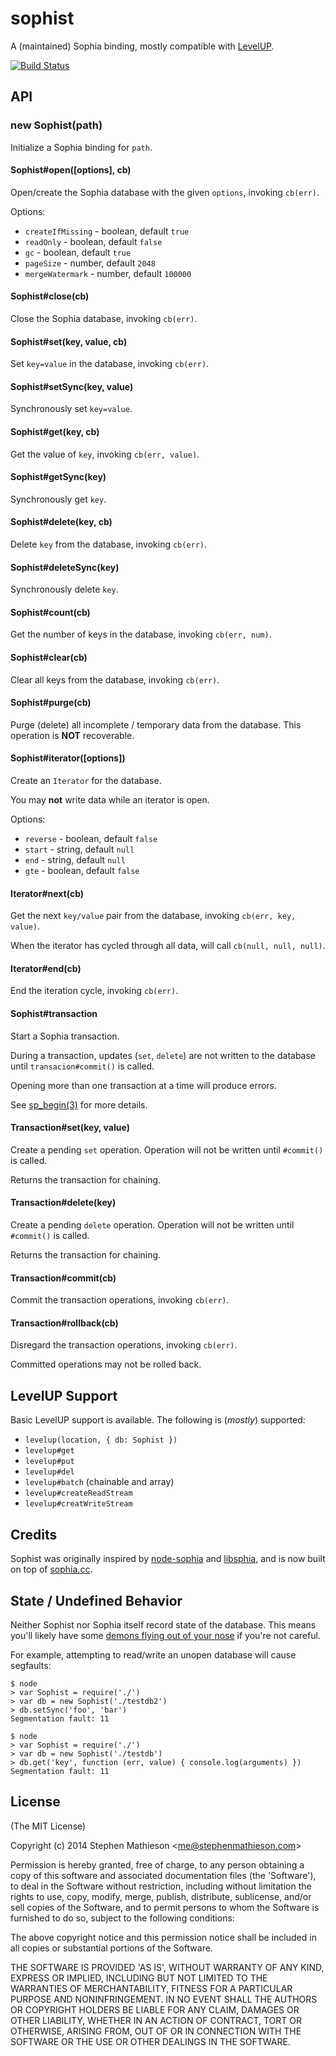 
# sophist

  A (maintained) Sophia binding, mostly compatible with [LevelUP](https://github.com/rvagg/node-levelup).

[![Build Status](https://travis-ci.org/stephenmathieson/node-sophist.png?branch=master)](https://travis-ci.org/stephenmathieson/node-sophist)

## API

### new Sophist(path)

  Initialize a Sophia binding for `path`.

#### Sophist#open([options], cb)

  Open/create the Sophia database with the given `options`, invoking `cb(err)`.

  Options:

  * `createIfMissing` - boolean, default `true`
  * `readOnly` - boolean, default `false`
  * `gc` - boolean, default `true`
  * `pageSize` - number, default `2048`
  * `mergeWatermark` - number, default `100000`

#### Sophist#close(cb)

  Close the Sophia database, invoking `cb(err)`.

#### Sophist#set(key, value, cb)

  Set `key=value` in the database, invoking `cb(err)`.

#### Sophist#setSync(key, value)

  Synchronously set `key=value`.

#### Sophist#get(key, cb)

  Get the value of `key`, invoking `cb(err, value)`.

#### Sophist#getSync(key)

  Synchronously get `key`.

#### Sophist#delete(key, cb)

  Delete `key` from the database, invoking `cb(err)`.

#### Sophist#deleteSync(key)

  Synchronously delete `key`.

#### Sophist#count(cb)

  Get the number of keys in the database, invoking `cb(err, num)`.

#### Sophist#clear(cb)

  Clear all keys from the database, invoking `cb(err)`.

#### Sophist#purge(cb)

  Purge (delete) all incomplete / temporary data from the database.  This operation is **NOT** recoverable.

#### Sophist#iterator([options])

  Create an `Iterator` for the database.

  You may **not** write data while an iterator is open.

  Options:

  * `reverse` - boolean, default `false`
  * `start` - string, default `null`
  * `end` - string, default `null`
  * `gte` - boolean, default `false`

#### Iterator#next(cb)

  Get the next `key/value` pair from the database, invoking `cb(err, key, value)`.

  When the iterator has cycled through all data, will call `cb(null, null, null)`.

#### Iterator#end(cb)

  End the iteration cycle, invoking `cb(err)`.

#### Sophist#transaction

  Start a Sophia transaction.

  During a transaction, updates (`set`, `delete`) are not written to the database until `transacion#commit()` is called.

  Opening more than one transaction at a time will produce errors.

  See [sp_begin(3)](http://sphia.org/sp_begin.html) for more details.

#### Transaction#set(key, value)

  Create a pending `set` operation.  Operation will not be written until `#commit()` is called.

  Returns the transaction for chaining.

#### Transaction#delete(key)

  Create a pending `delete` operation.  Operation will not be written until `#commit()` is called.

  Returns the transaction for chaining.

#### Transaction#commit(cb)

  Commit the transaction operations, invoking `cb(err)`.

#### Transaction#rollback(cb)

  Disregard the transaction operations, invoking `cb(err)`.

  Committed operations may not be rolled back.

## LevelUP Support

  Basic LevelUP support is available.  The following is (*mostly*) supported:

  - `levelup(location, { db: Sophist })`
  - `levelup#get`
  - `levelup#put`
  - `levelup#del`
  - `levelup#batch` (chainable and array)
  - `levelup#createReadStream`
  - `levelup#creatWriteStream`

## Credits

  Sophist was originally inspired by [node-sophia](https://github.com/mmalecki/node-sophia) and [libsphia](https://github.com/sphia/libsphia), and is now built on top of [sophia.cc](https://github.com/stephenmathieson/sophia.cc).

## State / Undefined Behavior

  Neither Sophist nor Sophia itself record state of the database.  This means you'll likely have some [demons flying out of your nose](http://www.catb.org/jargon/html/N/nasal-demons.html) if you're not careful.

  For example, attempting to read/write an unopen database will cause segfaults:

```
$ node
> var Sophist = require('./')
> var db = new Sophist('./testdb2')
> db.setSync('foo', 'bar')
Segmentation fault: 11
```

```
$ node
> var Sophist = require('./')
> var db = new Sophist('./testdb')
> db.get('key', function (err, value) { console.log(arguments) })
Segmentation fault: 11
```

## License 

(The MIT License)

Copyright (c) 2014 Stephen Mathieson &lt;me@stephenmathieson.com&gt;

Permission is hereby granted, free of charge, to any person obtaining
a copy of this software and associated documentation files (the
'Software'), to deal in the Software without restriction, including
without limitation the rights to use, copy, modify, merge, publish,
distribute, sublicense, and/or sell copies of the Software, and to
permit persons to whom the Software is furnished to do so, subject to
the following conditions:

The above copyright notice and this permission notice shall be
included in all copies or substantial portions of the Software.

THE SOFTWARE IS PROVIDED 'AS IS', WITHOUT WARRANTY OF ANY KIND,
EXPRESS OR IMPLIED, INCLUDING BUT NOT LIMITED TO THE WARRANTIES OF
MERCHANTABILITY, FITNESS FOR A PARTICULAR PURPOSE AND NONINFRINGEMENT.
IN NO EVENT SHALL THE AUTHORS OR COPYRIGHT HOLDERS BE LIABLE FOR ANY
CLAIM, DAMAGES OR OTHER LIABILITY, WHETHER IN AN ACTION OF CONTRACT,
TORT OR OTHERWISE, ARISING FROM, OUT OF OR IN CONNECTION WITH THE
SOFTWARE OR THE USE OR OTHER DEALINGS IN THE SOFTWARE.